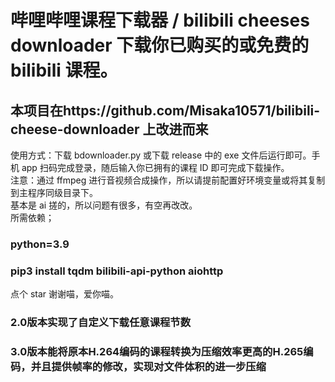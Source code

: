 # 哔哩哔哩课程下载器 / bilibili cheeses downloader 下载你已购买的或免费的 bilibili 课程。
## 本项目在https://github.com/Misaka10571/bilibili-cheese-downloader 上改进而来
使用方式：下载 bdownloader.py 或下载 release 中的 exe 文件后运行即可。手机 app 扫码完成登录，随后输入你已拥有的课程 ID 即可完成下载操作。  
注意：通过 ffmpeg 进行音视频合成操作，所以请提前配置好环境变量或将其复制到主程序同级目录下。  
基本是 ai 搓的，所以问题有很多，有空再改改。  
所需依赖；  
### python=3.9
### pip3 install tqdm bilibili-api-python aiohttp  
点个 star 谢谢喵，爱你喵。

### 2.0版本实现了自定义下载任意课程节数
### 3.0版本能将原本H.264编码的课程转换为压缩效率更高的H.265编码，并且提供帧率的修改，实现对文件体积的进一步压缩
